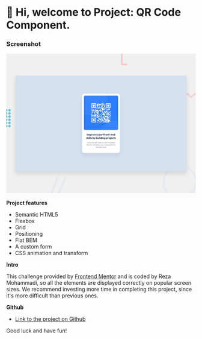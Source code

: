 # 👋 Hi, welcome to Project: QR Code Component.

### Screenshot

![Design preview for the Order summary card coding challenge](./design/desktop-preview.jpg)

**Project features**

- Semantic HTML5
- Flexbox
- Grid
- Positioning
- Flat BEM
- A custom form
- CSS animation and transform

**Intro**

This challenge provided by [Frontend Mentor](https://www.frontendmentor.io/home) and is coded by Reza Mohammadi, so all the elements are displayed correctly on popular screen sizes. We recommend investing more time in completing this project, since it's more difficult than previous ones.

**Github**

- [Link to the project on Github](https://github.com/rezamohdev/qr-code-component-main)

Good luck and have fun!
